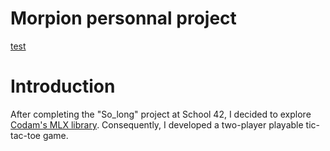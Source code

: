 # Morpion personnal project

[test](file:///home/jesablu/T%C3%A9l%C3%A9chargements/exemple.png)

# Introduction

After completing the "So_long" project at School 42, I decided to explore [Codam's MLX library](https://github.com/codam-coding-college/MLX42). Consequently, I developed a two-player playable tic-tac-toe game.

